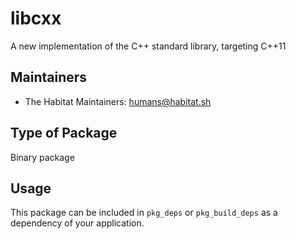 # libcxx

A new implementation of the C++ standard library, targeting C++11

## Maintainers

* The Habitat Maintainers: <humans@habitat.sh>

## Type of Package

Binary package

## Usage

This package can be included in `pkg_deps` or `pkg_build_deps` as a dependency of your application.
